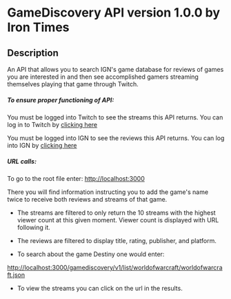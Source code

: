 # GameDiscovery API version 1.0.0 by Iron Times 

## Description
An API that allows you to search IGN's game database for reviews of games you are interested in and then see accomplished gamers streaming themselves playing that game through Twitch.

##### To ensure proper functioning of API:
You must be logged into Twitch to see the streams this API returns.  You can log in to Twitch by [clicking here](https://passport.twitch.tv/authentications/new?client_id=36926892495301a63b2e9350a38d3d6dbf72ad81e571a3ebba4687250ec8f352c70b3e91229602f73e1335528f3caa00a5cf513f484d7003784e722f2ce7a216&embed=0&error_code=&nonce=19da7c58c6a5c0236d9a38e879b930759616980d&redirect_uri=https%3A%2F%2Fsecure.twitch.tv%2F&response_type=code&scope=openid&state=eyJ0eXAiOiJKV1QiLCJhbGciOiJIUzI1NiJ9.eyJyZWRpcmVjdF9wYXRoIjoiaHR0cHM6Ly9zZWN1cmUudHdpdGNoLnR2LyJ9.SJiJrLhZpRPB1jl9WYkrw1TcOoQMSt7R1WgxVvbZdps&stay)

You must be logged into IGN to see the reviews this API returns.  You can log into IGN by [clicking here](https://s.ign.com/signin?r=http://my.ign.com)

##### URL calls:
To go to the root file enter:
 [http://localhost:3000](http://localhost:3000)

 There you will find information instructing you to add the game's name twice to receive both reviews and streams of that game.
  * The streams are filtered to only return the 10 streams with the highest viewer count at this given moment. Viewer count is displayed with URL following it.

  * The reviews are filtered to display title, rating, publisher, and platform.

* To search about the game Destiny one would enter:

 [http://localhost:3000/gamediscovery/v1/list/worldofwarcraft/worldofwarcraft.json](http://localhost:3000/gamediscovery/v1/list/destiny/destiny.json)

 * To view the streams you can click on the url in the results.
